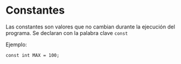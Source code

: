 Constantes
===========

Las constantes son valores que no cambian durante la ejecución del programa.
Se declaran con la palabra clave `const`

Ejemplo: 
    
    const int MAX = 100;
